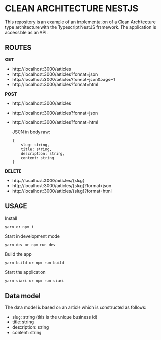 # CLEAN ARCHITECTURE NESTJS

This repository is an example of an implementation of a Clean Architecture type architecture with the Typescript NestJS framework.
The application is accessible as an API.

## ROUTES

**GET**
- http://localhost:3000/articles
- http://localhost:3000/articles?format=json
- http://localhost:3000/articles?format=json&page=1
- http://localhost:3000/articles?format=html

**POST**
- http://localhost:3000/articles
- http://localhost:3000/articles?format=json
- http://localhost:3000/articles?format=html

  JSON in body raw:
  ```
  {
      slug: string,
      title: string,
      description: string,
      content: string
  }
  ```

**DELETE**
- http://localhost:3000/articles/{slug}
- http://localhost:3000/articles/{slug}?format=json
- http://localhost:3000/articles/{slug}?format=html

## USAGE

Install
```
yarn or npm i
```

Start in development mode
```
yarn dev or npm run dev
```

Build the app
```
yarn build or npm run build
```

Start the application
```
yarn start or npm run start
```

## Data model

The data model is based on an article which is constructed as follows:
- slug: string (this is the unique business id)
- title: string
- description: string
- content: string
